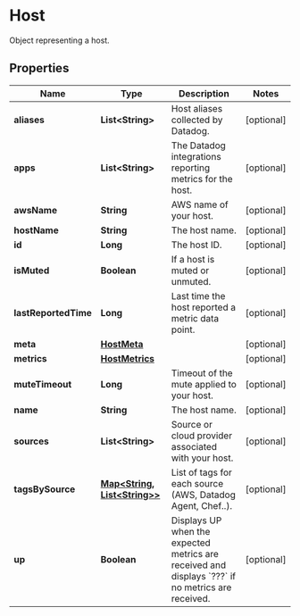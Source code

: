 

# Host

Object representing a host.
## Properties

Name | Type | Description | Notes
------------ | ------------- | ------------- | -------------
**aliases** | **List&lt;String&gt;** | Host aliases collected by Datadog. |  [optional]
**apps** | **List&lt;String&gt;** | The Datadog integrations reporting metrics for the host. |  [optional]
**awsName** | **String** | AWS name of your host. |  [optional]
**hostName** | **String** | The host name. |  [optional]
**id** | **Long** | The host ID. |  [optional]
**isMuted** | **Boolean** | If a host is muted or unmuted. |  [optional]
**lastReportedTime** | **Long** | Last time the host reported a metric data point. |  [optional]
**meta** | [**HostMeta**](HostMeta.md) |  |  [optional]
**metrics** | [**HostMetrics**](HostMetrics.md) |  |  [optional]
**muteTimeout** | **Long** | Timeout of the mute applied to your host. |  [optional]
**name** | **String** | The host name. |  [optional]
**sources** | **List&lt;String&gt;** | Source or cloud provider associated with your host. |  [optional]
**tagsBySource** | [**Map&lt;String, List&lt;String&gt;&gt;**](List.md) | List of tags for each source (AWS, Datadog Agent, Chef..). |  [optional]
**up** | **Boolean** | Displays UP when the expected metrics are received and displays &#x60;???&#x60; if no metrics are received. |  [optional]



